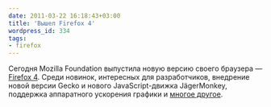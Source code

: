 ```yaml
---
date: 2011-03-22 16:18:43+03:00
title: 'Вышел Firefox 4'
wordpress_id: 334
tags:
- firefox
---
```


Сегодня Mozilla Foundation выпустила новую версию своего браузера — [Firefox 4][1]. Среди новинок, интересных для разработчиков, внедрение новой версии Gecko и нового JavaScript-движка JägerMonkey, поддержка аппаратного ускорения графики и [многое другое][2].

[1]: http://www.mozilla.com/ru/firefox/
[2]: https://developer.mozilla.org/en/Firefox_4_for_developers
